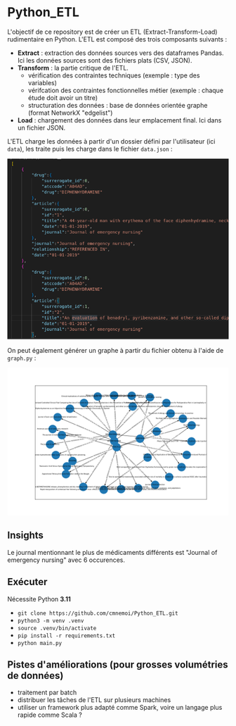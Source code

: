 # Python_ETL

L'objectif de ce repository est de créer un ETL (Extract-Transform-Load) rudimentaire en Python.
L'ETL est composé des trois composants suivants : 
* **Extract** : extraction des données sources vers des dataframes Pandas. Ici les données sources sont des fichiers plats (CSV, JSON).
* **Transform** : la partie critique de l'ETL.
    * vérification des contraintes techniques (exemple : type des variables)
    * vérifcation des contraintes fonctionnelles métier (exemple : chaque étude doit avoir un titre)
    * structuration des données : base de données orientée graphe (format NetworkX "edgelist") 
* **Load** : chargement des données dans leur emplacement final. Ici dans un fichier JSON.

L'ETL charge les données à partir d'un dossier défini par l'utilisateur (ici `data`), les traite puis les charge dans le fichier `data.json` :

![data](images/data.png)

On peut également générer un graphe à partir du fichier obtenu à l'aide de `graph.py` : 

![graphe](images/graph.png)

## Insights

Le journal mentionnant le plus de médicaments différents est "Journal of emergency nursing" avec 6 occurences.

## Exécuter

Nécessite Python **3.11**

- `git clone https://github.com/cmnemoi/Python_ETL.git`
- `python3 -m venv .venv`
- `source .venv/bin/activate`
- `pip install -r requirements.txt`
- `python main.py`

## Pistes d'améliorations (pour grosses volumétries de données)
- traitement par batch
- distribuer les tâches de l'ETL sur plusieurs machines
- utiliser un framework plus adapté comme Spark, voire un langage plus rapide comme Scala ?

